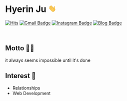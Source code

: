 
# Hyerin Ju <img src="https://github.com/jhr1494/jhr1494/blob/main/hello.gif?raw=true" width="25px">



[![Hits](https://hits.seeyoufarm.com/api/count/incr/badge.svg?url=https%3A%2F%2Fgithub.com%2Fchajuhui123&count_bg=%23FFD5D5&title_bg=%23FF7575&icon=&icon_color=%23E7E7E7&title=VISIT&edge_flat=false)](https://hits.seeyoufarm.com)
[![Gmail Badge](https://img.shields.io/badge/Gmail-d14836?style=flat-square&logo=Gmail&logoColor=white&link=mailto:jhr1494@gmail.com)](mailto:jhr1494@gmail.com)
[![Instagram Badge](https://img.shields.io/badge/-Instagram-dd2a7b?style=flat-square&logo=instagram&logoColor=white&link=https://www.instagram.com/j_uuuuu82/)](https://www.instagram.com/j_uuuuu82/) 
[![Blog Badge](http://img.shields.io/badge/-Blog-brightgreen?style=flat-square&logo=FF5722&link=https://blog.naver.com/wngpfls)](https://blog.naver.com/wngpfls)

<br>

## Motto 🤹‍♀️
it always seems impossible until it's done

## Interest 👀
- Relationships
- Web Development
